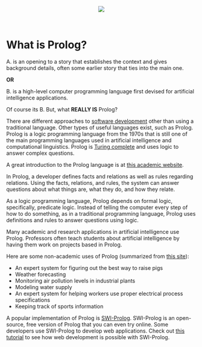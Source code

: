 <p align="center"><img src="http://www.repoftherockies.com/wp-content/uploads/2017/02/AAEAAQAAAAAAAAryAAAAJDVkM2IwZGNmLTcwYmYtNDc1Zi04YjZkLWRmMGViNWE0OTY3Zg-1024x585.jpg"></p>
<br>
<h1 class="post-title entry-title">What is Prolog?</h1>
		
<p>A. is an opening to a story that establishes the context and gives background details, often some earlier story that ties into the main one.</p>
<p><strong>OR</strong></p>
<p>B. is a high-level computer programming language first devised for artificial intelligence applications.</p>
<p>Of course its B. But, what <strong>REALLY IS</strong> Prolog?</p>
<p>There are different approaches to <a href="http://www.repoftherockies.com/" target="_blank" rel="nofollow noopener">software&nbsp;development</a>&nbsp;other than using a traditional language. Other types of useful languages exist, such as Prolog. Prolog is a logic programming language from the 1970s that is still one of the main programming languages used in artificial intelligence and computational linguistics. Prolog is <a href="http://en.wikipedia.org/wiki/Turing_completeness" target="_blank" rel="nofollow noopener">Turing complete</a> and uses logic to answer complex questions.</p>
<p>A great introduction to the Prolog language is at <a href="http://www.sjsu.edu/faculty/watkins/prolog.htm" target="_blank" rel="nofollow noopener">this academic website</a>.</p>
<p>In Prolog, a developer defines facts and relations as well as rules regarding relations. Using the facts, relations, and rules, the system can answer questions about what things are, what they do, and how they relate.</p>
<p>As a logic programming language, Prolog depends on formal logic, specifically, predicate logic. Instead of telling the computer every step of how to do something, as in a traditional programming language, Prolog uses definitions and rules to answer questions using logic.</p>
<p>Many academic and research applications in artificial intelligence use Prolog.&nbsp;Professors often teach students about artificial intelligence by having them work on projects based in Prolog.</p>
<p>Here are some non-academic uses of Prolog (summarized from <a href="http://www.drdobbs.com/parallel/the-practical-application-of-prolog/184405220" target="_blank" rel="nofollow noopener">this site</a>):</p>
<ul>
<li>An expert system for figuring out the best way to raise pigs</li>
<li>Weather forecasting</li>
<li>Monitoring air pollution levels in industrial plants</li>
<li>Modeling water supply</li>
<li>An expert system for helping workers use proper electrical process specifications</li>
<li>Keeping track of sports information</li>
</ul>
<p>A popular implementation of Prolog is <a href="http://www.swi-prolog.org/" target="_blank" rel="nofollow noopener">SWI-Prolog</a>. SWI-Prolog is an open-source, free version of Prolog that you can even try online. Some developers use SWI-Prolog to develop web applications. Check out <a href="http://www.pathwayslms.com/swipltuts/html/" target="_blank" rel="nofollow noopener">this tutorial</a>&nbsp;to see how web development is possible with SWI-Prolog.</p>
